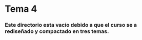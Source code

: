 # Tema 4

### Este directorio esta vacío debido a que el curso se a rediseñado y compactado en tres temas.